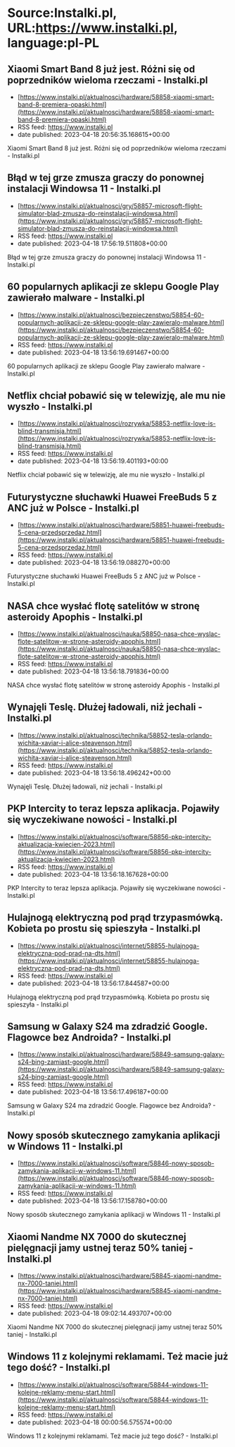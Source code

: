 # Source:Instalki.pl, URL:https://www.instalki.pl, language:pl-PL

## Xiaomi Smart Band 8 już jest. Różni się od poprzedników wieloma rzeczami - Instalki.pl
 - [https://www.instalki.pl/aktualnosci/hardware/58858-xiaomi-smart-band-8-premiera-opaski.html](https://www.instalki.pl/aktualnosci/hardware/58858-xiaomi-smart-band-8-premiera-opaski.html)
 - RSS feed: https://www.instalki.pl
 - date published: 2023-04-18 20:56:35.168615+00:00

Xiaomi Smart Band 8 już jest. Różni się od poprzedników wieloma rzeczami - Instalki.pl

## Błąd w tej grze zmusza graczy do ponownej instalacji Windowsa 11 - Instalki.pl
 - [https://www.instalki.pl/aktualnosci/gry/58857-microsoft-flight-simulator-blad-zmusza-do-reinstalacji-windowsa.html](https://www.instalki.pl/aktualnosci/gry/58857-microsoft-flight-simulator-blad-zmusza-do-reinstalacji-windowsa.html)
 - RSS feed: https://www.instalki.pl
 - date published: 2023-04-18 17:56:19.511808+00:00

Błąd w tej grze zmusza graczy do ponownej instalacji Windowsa 11 - Instalki.pl

## 60 popularnych aplikacji ze sklepu Google Play zawierało malware - Instalki.pl
 - [https://www.instalki.pl/aktualnosci/bezpieczenstwo/58854-60-popularnych-aplikacji-ze-sklepu-google-play-zawieralo-malware.html](https://www.instalki.pl/aktualnosci/bezpieczenstwo/58854-60-popularnych-aplikacji-ze-sklepu-google-play-zawieralo-malware.html)
 - RSS feed: https://www.instalki.pl
 - date published: 2023-04-18 13:56:19.691467+00:00

60 popularnych aplikacji ze sklepu Google Play zawierało malware - Instalki.pl

## Netflix chciał pobawić się w telewizję, ale mu nie wyszło - Instalki.pl
 - [https://www.instalki.pl/aktualnosci/rozrywka/58853-netflix-love-is-blind-transmisja.html](https://www.instalki.pl/aktualnosci/rozrywka/58853-netflix-love-is-blind-transmisja.html)
 - RSS feed: https://www.instalki.pl
 - date published: 2023-04-18 13:56:19.401193+00:00

Netflix chciał pobawić się w telewizję, ale mu nie wyszło - Instalki.pl

## Futurystyczne słuchawki Huawei FreeBuds 5 z ANC już w Polsce  - Instalki.pl
 - [https://www.instalki.pl/aktualnosci/hardware/58851-huawei-freebuds-5-cena-przedsprzedaz.html](https://www.instalki.pl/aktualnosci/hardware/58851-huawei-freebuds-5-cena-przedsprzedaz.html)
 - RSS feed: https://www.instalki.pl
 - date published: 2023-04-18 13:56:19.088270+00:00

Futurystyczne słuchawki Huawei FreeBuds 5 z ANC już w Polsce  - Instalki.pl

## NASA chce wysłać flotę satelitów w stronę asteroidy Apophis - Instalki.pl
 - [https://www.instalki.pl/aktualnosci/nauka/58850-nasa-chce-wyslac-flote-satelitow-w-strone-asteroidy-apophis.html](https://www.instalki.pl/aktualnosci/nauka/58850-nasa-chce-wyslac-flote-satelitow-w-strone-asteroidy-apophis.html)
 - RSS feed: https://www.instalki.pl
 - date published: 2023-04-18 13:56:18.791836+00:00

NASA chce wysłać flotę satelitów w stronę asteroidy Apophis - Instalki.pl

## Wynajęli Teslę. Dłużej ładowali, niż jechali - Instalki.pl
 - [https://www.instalki.pl/aktualnosci/technika/58852-tesla-orlando-wichita-xaviar-i-alice-steavenson.html](https://www.instalki.pl/aktualnosci/technika/58852-tesla-orlando-wichita-xaviar-i-alice-steavenson.html)
 - RSS feed: https://www.instalki.pl
 - date published: 2023-04-18 13:56:18.496242+00:00

Wynajęli Teslę. Dłużej ładowali, niż jechali - Instalki.pl

## PKP Intercity to teraz lepsza aplikacja. Pojawiły się wyczekiwane nowości - Instalki.pl
 - [https://www.instalki.pl/aktualnosci/software/58856-pkp-intercity-aktualizacja-kwiecien-2023.html](https://www.instalki.pl/aktualnosci/software/58856-pkp-intercity-aktualizacja-kwiecien-2023.html)
 - RSS feed: https://www.instalki.pl
 - date published: 2023-04-18 13:56:18.167628+00:00

PKP Intercity to teraz lepsza aplikacja. Pojawiły się wyczekiwane nowości - Instalki.pl

## Hulajnogą elektryczną pod prąd trzypasmówką. Kobieta po prostu się spieszyła - Instalki.pl
 - [https://www.instalki.pl/aktualnosci/internet/58855-hulajnoga-elektryczna-pod-prad-na-dts.html](https://www.instalki.pl/aktualnosci/internet/58855-hulajnoga-elektryczna-pod-prad-na-dts.html)
 - RSS feed: https://www.instalki.pl
 - date published: 2023-04-18 13:56:17.844587+00:00

Hulajnogą elektryczną pod prąd trzypasmówką. Kobieta po prostu się spieszyła - Instalki.pl

## Samsung w Galaxy S24 ma zdradzić Google. Flagowce bez Androida? - Instalki.pl
 - [https://www.instalki.pl/aktualnosci/hardware/58849-samsung-galaxy-s24-bing-zamiast-google.html](https://www.instalki.pl/aktualnosci/hardware/58849-samsung-galaxy-s24-bing-zamiast-google.html)
 - RSS feed: https://www.instalki.pl
 - date published: 2023-04-18 13:56:17.496187+00:00

Samsung w Galaxy S24 ma zdradzić Google. Flagowce bez Androida? - Instalki.pl

## Nowy sposób skutecznego zamykania aplikacji w Windows 11 - Instalki.pl
 - [https://www.instalki.pl/aktualnosci/software/58846-nowy-sposob-zamykania-aplikacji-w-windows-11.html](https://www.instalki.pl/aktualnosci/software/58846-nowy-sposob-zamykania-aplikacji-w-windows-11.html)
 - RSS feed: https://www.instalki.pl
 - date published: 2023-04-18 13:56:17.158780+00:00

Nowy sposób skutecznego zamykania aplikacji w Windows 11 - Instalki.pl

## Xiaomi Nandme NX 7000 do skutecznej pielęgnacji jamy ustnej teraz 50% taniej - Instalki.pl
 - [https://www.instalki.pl/aktualnosci/hardware/58845-xiaomi-nandme-nx-7000-taniej.html](https://www.instalki.pl/aktualnosci/hardware/58845-xiaomi-nandme-nx-7000-taniej.html)
 - RSS feed: https://www.instalki.pl
 - date published: 2023-04-18 09:02:14.493707+00:00

Xiaomi Nandme NX 7000 do skutecznej pielęgnacji jamy ustnej teraz 50% taniej - Instalki.pl

## Windows 11 z kolejnymi reklamami. Też macie już tego dość? - Instalki.pl
 - [https://www.instalki.pl/aktualnosci/software/58844-windows-11-kolejne-reklamy-menu-start.html](https://www.instalki.pl/aktualnosci/software/58844-windows-11-kolejne-reklamy-menu-start.html)
 - RSS feed: https://www.instalki.pl
 - date published: 2023-04-18 00:00:56.575574+00:00

Windows 11 z kolejnymi reklamami. Też macie już tego dość? - Instalki.pl

